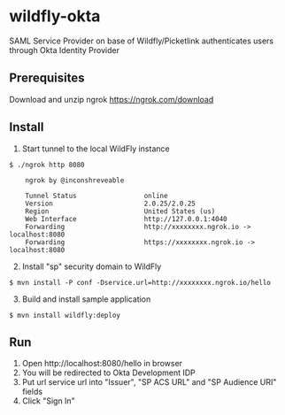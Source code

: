 # wildfly-okta
SAML Service Provider on base of Wildfly/Picketlink authenticates users through Okta Identity Provider

## Prerequisites

Download and unzip ngrok
https://ngrok.com/download

## Install

1. Start tunnel to the local WildFly instance

```
$ ./ngrok http 8080

    ngrok by @inconshreveable

    Tunnel Status                 online
    Version                       2.0.25/2.0.25
    Region                        United States (us)
    Web Interface                 http://127.0.0.1:4040
    Forwarding                    http://xxxxxxxx.ngrok.io -> localhost:8080
    Forwarding                    https://xxxxxxxx.ngrok.io -> localhost:8080
```
2. Install "sp" security domain to WildFly
```
$ mvn install -P conf -Dservice.url=http://xxxxxxxx.ngrok.io/hello
```
3. Build and install sample application
```
$ mvn install wildfly:deploy
```

## Run
1. Open http://localhost:8080/hello in browser
2. You will be redirected to Okta Development IDP
3. Put url service url into "Issuer", "SP ACS URL" and "SP Audience URI" fields
4. Click "Sign In"